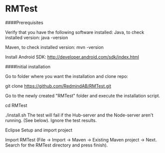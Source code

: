 RMTest
======

####Prerequisites

Verify that you have the following software installed: Java, to check installed version: java -version

Maven, to check installed version: mvn -version

Install Android SDK: http://developer.android.com/sdk/index.html


####Initial installation

Go to folder where you want the installation and clone repo:

git clone https://github.com/RedmindAB/RMTest.git

Go to the newly created "RMTest" folder and execute the installation script.

cd RMTest

./install.sh The test will fail if the Hub-server and the Node-server aren't running. (See below). Ignore the test results.

Eclipse Setup and import project

Import RMTest (File -> Import -> Maven -> Existing Maven project -> Next. Search for the RMTest directory and press finish).
